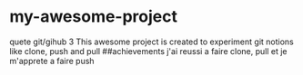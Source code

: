 # my-awesome-project
quete git/gihub 3
This awesome project is created to experiment git notions like clone, push and pull
##achievements
j'ai reussi a faire clone, pull et je m'apprete a faire push
